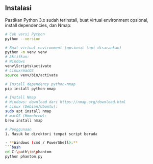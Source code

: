 ## Instalasi
Pastikan Python 3.x sudah terinstall, buat virtual environment opsional, install dependencies, dan Nmap:  

```bash
# Cek versi Python
python --version

# Buat virtual environment (opsional tapi disarankan)
python -m venv venv
# Aktifkan:
# Windows
venv\Scripts\activate
# Linux/macOS
source venv/bin/activate

# Install dependency python-nmap
pip install python-nmap

# Install Nmap
# Windows: download dari https://nmap.org/download.html
# Linux (Debian/Ubuntu):
sudo apt install nmap
# macOS (Homebrew):
brew install nmap

# Penggunaan
1. Masuk ke direktori tempat script berada

- **Windows (cmd / PowerShell):**
```bash
cd C:\path\to\phantom
python phantom.py
